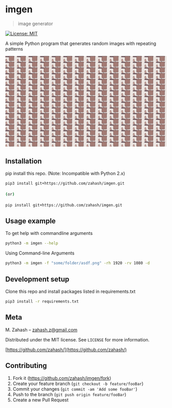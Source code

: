 # imgen

> image generator

[![License: MIT](https://img.shields.io/badge/License-MIT-yellow.svg)](https://opensource.org/licenses/MIT)

A simple Python program that generates random images with repeating patterns

![header.png](assets/header.png)

## Installation

pip install this repo.
(Note: Incompatible with Python 2.x)

```sh
pip3 install git+https://github.com/zahash/imgen.git

(or)

pip install git+https://github.com/zahash/imgen.git
```

## Usage example

To get help with commandline arguments

```sh
python3 -m imgen --help
```

Using Command-line Arguments

```sh
python3 -m imgen -f "some/folder/asdf.png" -rh 1920 -rv 1080 -d
```

## Development setup

Clone this repo and install packages listed in requirements.txt

```sh
pip3 install -r requirements.txt
```

## Meta

M. Zahash – zahash.z@gmail.com

Distributed under the MIT license. See `LICENSE` for more information.

[https://github.com/zahash/](https://github.com/zahash/)

## Contributing

1. Fork it (<https://github.com/zahash/imgen/fork>)
2. Create your feature branch (`git checkout -b feature/fooBar`)
3. Commit your changes (`git commit -am 'Add some fooBar'`)
4. Push to the branch (`git push origin feature/fooBar`)
5. Create a new Pull Request
